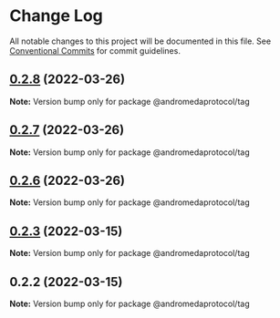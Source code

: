 # Change Log

All notable changes to this project will be documented in this file.
See [Conventional Commits](https://conventionalcommits.org) for commit guidelines.

## [0.2.8](https://github.com/andromedaprotocol/design-system/compare/@andromedaprotocol/tag@0.2.6...@andromedaprotocol/tag@0.2.8) (2022-03-26)

**Note:** Version bump only for package @andromedaprotocol/tag





## [0.2.7](https://github.com/andromedaprotocol/design-system/compare/@andromedaprotocol/tag@0.2.6...@andromedaprotocol/tag@0.2.7) (2022-03-26)

**Note:** Version bump only for package @andromedaprotocol/tag





## [0.2.6](https://github.com/andromedaprotocol/design-system/compare/@andromedaprotocol/tag@0.2.3...@andromedaprotocol/tag@0.2.6) (2022-03-26)

**Note:** Version bump only for package @andromedaprotocol/tag





## [0.2.3](https://github.com/andromedaprotocol/design-system/compare/@andromedaprotocol/tag@0.2.2...@andromedaprotocol/tag@0.2.3) (2022-03-15)

**Note:** Version bump only for package @andromedaprotocol/tag





## 0.2.2 (2022-03-15)

**Note:** Version bump only for package @andromedaprotocol/tag

